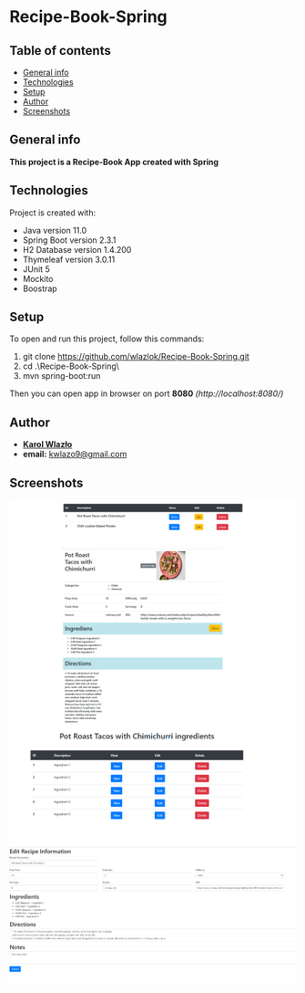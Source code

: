 # Recipe-Book-Spring
## Table of contents
* [General info](#general-info)
* [Technologies](#technologies)
* [Setup](#setup)
* [Author](#author)
* [Screenshots](#screenshots)

## General info
**This project is a Recipe-Book App created with Spring**

## Technologies
Project is created with:
* Java version 11.0
* Spring Boot version 2.3.1
* H2 Database version 1.4.200
* Thymeleaf version 3.0.11
* JUnit 5
* Mockito
* Boostrap

## Setup
To open and run this project, follow this commands:
1. git clone https://github.com/wlazlok/Recipe-Book-Spring.git
2. cd .\Recipe-Book-Spring\
3. mvn spring-boot:run

Then you can open app in browser on port **8080** *(http://localhost:8080/)*

## Author
* **[Karol Wlazło](https://github.com/wlazlok)**
* **email:** kwlazo9@gmail.com

## Screenshots
![Index page](./images/index.PNG)
![Show recipe page](./images/showRecipePage.PNG)
![Show ingredients of recipe page](./images/ingredientsOfRecipe.PNG)
![Edit recipe page](./images/editRecipe.PNG)

